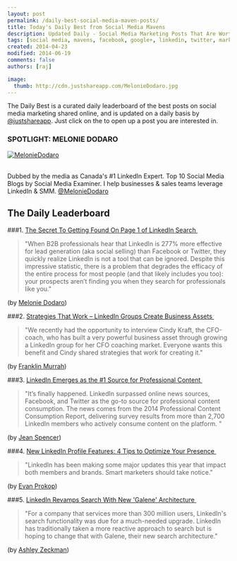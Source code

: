```yaml
---
layout: post
permalink: /daily-best-social-media-maven-posts/
title: Today's Daily Best from Social Media Mavens
description: Updated Daily - Social Media Marketing Posts That Are Worth Sharing
tags: [social media, mavens, facebook, google+, linkedin, twitter, marketing, social media marketing, linkedin marketing]
created: 2014-04-23
modified: 2014-06-19
comments: false
authors: [raj]

image:
  thumb: http://cdn.justshareapp.com/MelonieDodaro.jpg
---
```


The Daily Best is a curated daily leaderboard of the best posts on social media marketing shared online, and is updated on a daily basis by [@justshareapp](http://twitter.com/justshareapp). Just click on the <i class="icon-link"></i> to open up a post you are interested in.

<div class="article-author-main border-box">
    <h3>SPOTLIGHT: MELONIE DODARO</h3>
    <a href="https://twitter.com/MelonieDodaro"><img src="http://cdn.justshareapp.com/MelonieDodaro.jpg" class="bio-photo large" alt="MelonieDodaro"></a>
    <br><br>
<p>Dubbed by the media as Canada's #1 LinkedIn Expert. Top 10 Social Media Blogs by Social Media Examiner. I help businesses & sales teams leverage LinkedIn & SMM. <a href="https://twitter.com/MelonieDodaro">@MelonieDodaro</a> </p>
</div>

## The Daily Leaderboard

###1. [The Secret To Getting Found On Page 1 of LinkedIn Search&nbsp;<i class="icon-link"></i>](http://topdogsocialmedia.com/social-selling-seo/)
>"When B2B professionals hear that LinkedIn is 277% more effective for lead generation (aka social selling) than Facebook or Twitter, they quickly realize LinkedIn is not a tool that can be ignored. Despite this impressive statistic, there is a problem that degrades the efficacy of the entire process for most people (and that likely includes you too): your prospects aren’t finding you when they search for professionals like you."

(by [Melonie Dodaro](https://twitter.com/MelonieDodaro))


###2.  [Strategies That Work – LinkedIn Groups Create Business Assets&nbsp;<i class="icon-link"></i>](http://www.business2community.com/brandviews/social-fusion-group/strategies-work-linkedin-groups-create-business-assets-0911135#ZVqP6XJU6BS33BIz.99)
>"We recently had the opportunity to interview Cindy Kraft, the CFO-coach, who has built a very powerful business asset through growing a LinkedIn group for her CFO coaching market.   Everyone wants this benefit and Cindy shared strategies that work for creating it."

(by [Franklin Murrah](https://twitter.com/CFOStrategist))


###3. [LinkedIn Emerges as the #1 Source for Professional Content&nbsp;<i class="icon-link"></i>](http://www.business2community.com/linkedin/linkedin-emerges-1-source-professional-content-0919030#!0MZ6O)
>"It’s finally happened. LinkedIn surpassed online news sources, Facebook, and Twitter as the go-to source for professional content consumption.  The news comes from the 2014 Professional Content Consumption Report, delivering survey results from more than 2,700 LinkedIn members who actively consume content on the platform. "

(by [Jean Spencer](https://twitter.com/jeanwrites))


###4. [New LinkedIn Profile Features: 4 Tips to Optimize Your Presence&nbsp;<i class="icon-link"></i>](http://www.toprankblog.com/2014/06/linkedin-profile-features/)
>"LinkedIn has been making some major updates this year that impact both members and brands. Smart marketers should take notice."

(by [Evan Prokop](https://twitter.com/eprokop1))


###5. [LinkedIn Revamps Search With New 'Galene' Architecture&nbsp;<i class="icon-link"></i>](http://searchenginewatch.com/article/2349058/LinkedIn-Revamps-Search-With-New-Galene-Architecture)
>"For a company that services more than 300 million users, LinkedIn's search functionality was due for a much-needed upgrade. LinkedIn has traditionally taken a more reactive approach to search but is hoping to change that with Galene, their new search architecture."

(by [Ashley Zeckman](http://twitter.com/azeckman))
